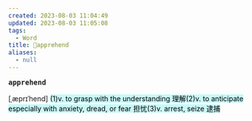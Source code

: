 ```yaml
---
created: 2023-08-03 11:04:49
updated: 2023-08-03 11:05:08
tags:
  - Word
title: 📖apprehend
aliases:
  - null
---
```


<pre><strong>apprehend</strong></pre>
[ˌæprɪˈhend]
<mark style="background: #ABF7F7A6;">(1)v. to grasp with the understanding 理解</mark><mark style="background: #ABF7F7A6;">(2)v. to anticipate especially with anxiety, dread, or fear 担忧</mark><mark style="background: #ABF7F7A6;">(3)v. arrest, seize 逮捕</mark>
